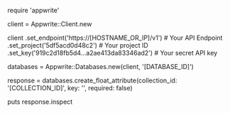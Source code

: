 require 'appwrite'

client = Appwrite::Client.new

client
    .set_endpoint('https://[HOSTNAME_OR_IP]/v1') # Your API Endpoint
    .set_project('5df5acd0d48c2') # Your project ID
    .set_key('919c2d18fb5d4...a2ae413da83346ad2') # Your secret API key

databases = Appwrite::Databases.new(client, '[DATABASE_ID]')

response = databases.create_float_attribute(collection_id: '[COLLECTION_ID]', key: '', required: false)

puts response.inspect